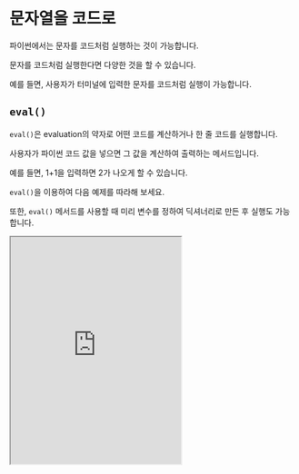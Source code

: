 # 문자열을 코드로

파이썬에서는 문자를 코드처럼 실행하는 것이 가능합니다.

문자를 코드처럼 실행한다면 다양한 것을 할 수 있습니다.

예를 들면, 사용자가 터미널에 입력한 문자를 코드처럼 실행이 가능합니다.

## `eval()`

`eval()`은 evaluation의 약자로 어떤 코드를 계산하거나 한 줄 코드를 실행합니다.

사용자가 파이썬 코드 값을 넣으면 그 값을 계산하여 출력하는 메서드입니다.

예를 들면, 1+1을 입력하면 2가 나오게 할 수 있습니다.

`eval()`을 이용하여 다음 예제를 따라해 보세요.

또한, `eval()` 메서드를 사용할 때 미리 변수를 정하여 딕셔너리로 만든 후 실행도 가능합니다.

<iframe
  loading="lazy"
  title="Python IDLE Trinket"
  src="https://trinket.io/embed/python3/9025f99628"
  height="400"
/>

## `exec()`

`exec()`는 execute의 약자로 `eval()`과 비슷하지만 사용자가 입력한 코드를 실행합니다.

<iframe
  loading="lazy"
  title="Python IDLE Trinket"
  src="https://trinket.io/embed/python3/9ca04d8e1f"
  height="400"
/>

## `compile()`

`compile()` 함수는 문자를 코드로 컴파일을 합니다.

1. 먼저, 첫 번째 매개변수는 코드를 실행할 문자입니다.
2. 두 번째는 파일 이름입니다. 만일 파일 이름이 없다면 원하는 값을 넣을 수 있습니다.
3. 세 번째는 코드를 컴파일할 모드입니다. `eval`은 하나의 수학 식일 때, `single`은 한 코드일 때, `exec`은 여러 코드일 때 사용할 수 있습니다.

<iframe
  loading="lazy"
  title="Python IDLE Trinket"
  src="https://trinket.io/embed/python3/4b5e8cc791"
  height="400"
/>
